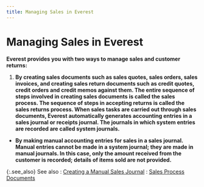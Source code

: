 ```yaml
---
title: Managing Sales in Everest
---
```


# Managing Sales in Everest


****Everest**  provides you with two ways to manage sales and customer returns:**

1. **By creating sales  documents such as sales quotes, sales orders, sales invoices, and creating  sales return documents such as credit quotes, credit orders and credit  memos against them. The entire sequence of steps involved in creating  sales documents is called the sales process. The sequence of steps in  accepting returns is called the sales returns process. When sales tasks  are carried out through sales documents, **Everest**  automatically generates accounting entries in a sales journal or receipts  journal. The journals in which system entries are recorded are called  system journals.**
- **By making manual  accounting entries for sales in a sales journal. Manual entries cannot  be made in a system journal; they are made in manual journals. In this  case, only the amount received from the customer is recorded; details  of items sold are not provided.**



{:.see_also}
See also
: [Creating  a Manual Sales Journal]({{site.acc_chm}}/sales/manual-sales/manual_sales.html)
: [Sales  Process Documents]({{site.bp_chm}}/docs/sys/sales-documents/sales_documents_businesss_process_in_everest_content.html)
